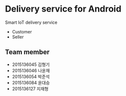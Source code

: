 # Delivery service for Android

Smart IoT delivery service
- Customer
- Seller

## Team member

- 2015136045 김형기
- 2015136046 나윤재 
- 2015136054 박준석 
- 2015136084 윤대승
- 2015136127 지재형

